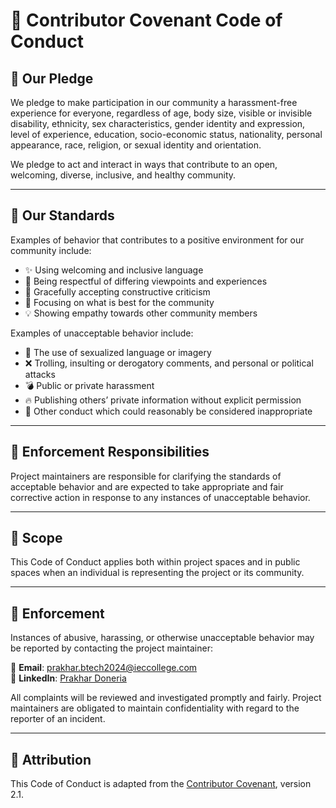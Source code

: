 # 🤝 Contributor Covenant Code of Conduct

## 👥 Our Pledge

We pledge to make participation in our community a harassment-free experience for everyone, regardless of age, body size, visible or invisible disability, ethnicity, sex characteristics, gender identity and expression, level of experience, education, socio-economic status, nationality, personal appearance, race, religion, or sexual identity and orientation.

We pledge to act and interact in ways that contribute to an open, welcoming, diverse, inclusive, and healthy community.

---

## 💬 Our Standards

Examples of behavior that contributes to a positive environment for our community include:

- ✨ Using welcoming and inclusive language  
- 🤝 Being respectful of differing viewpoints and experiences  
- 🧠 Gracefully accepting constructive criticism  
- 📢 Focusing on what is best for the community  
- 💡 Showing empathy towards other community members  

Examples of unacceptable behavior include:

- 🚫 The use of sexualized language or imagery  
- ❌ Trolling, insulting or derogatory comments, and personal or political attacks  
- 💣 Public or private harassment  
- 🔥 Publishing others’ private information without explicit permission  
- 🛑 Other conduct which could reasonably be considered inappropriate  

---

## 🔧 Enforcement Responsibilities

Project maintainers are responsible for clarifying the standards of acceptable behavior and are expected to take appropriate and fair corrective action in response to any instances of unacceptable behavior.

---

## 📝 Scope

This Code of Conduct applies both within project spaces and in public spaces when an individual is representing the project or its community.

---

## 🚨 Enforcement

Instances of abusive, harassing, or otherwise unacceptable behavior may be reported by contacting the project maintainer:

📇 **Email**: [prakhar.btech2024@ieccollege.com](mailto:prakhar.btech2024@ieccollege.com)  
🔗 **LinkedIn**: [Prakhar Doneria](https://www.linkedin.com/in/prakhar-doneria-646090228)

All complaints will be reviewed and investigated promptly and fairly. Project maintainers are obligated to maintain confidentiality with regard to the reporter of an incident.

---

## 📜 Attribution

This Code of Conduct is adapted from the [Contributor Covenant](https://www.contributor-covenant.org), version 2.1.
